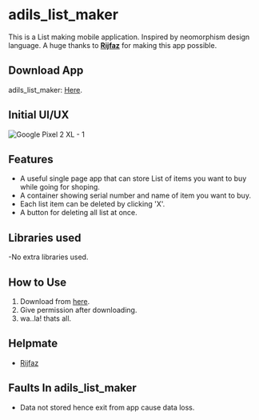# adils_list_maker
This is a List making mobile application. Inspired by neomorphism design language. A huge thanks to **[Rijfaz](https://github.com/rijfas)** for making this app possible.

## Download App
adils_list_maker: [Here](https://drive.google.com/file/d/1z7o2oioqjmiwGGo8M7i_IhcfZEb-Tj3D/view?usp=sharing).

## Initial UI/UX
![Google Pixel 2 XL - 1](https://user-images.githubusercontent.com/67414716/134766521-3dae3a36-1301-4ced-a0cf-e5d312fcb01d.png)

## Features
- A useful single page app that can store List of items you want to buy while going for shoping.
- A container showing serial number and name of item you want to buy.
- Each list item can be deleted by clicking 'X'.
- A button for deleting all list at once.

## Libraries used
-No extra libraries used.

## How to Use
1. Download from [here](README.md#download-app).
2. Give permission after downloading.
3. wa..la! thats all.

## Helpmate
- [Rijfaz](https://github.com/rijfas)

## Faults In adils_list_maker
- Data not stored hence exit from app cause data loss.
